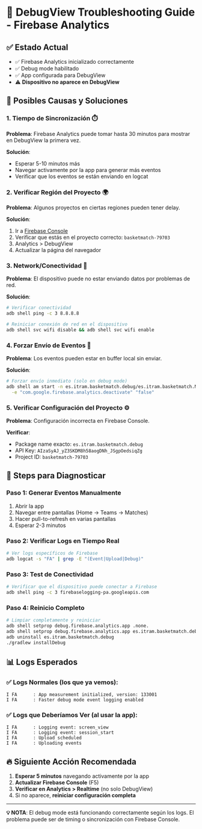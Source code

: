 # 🔧 DebugView Troubleshooting Guide - Firebase Analytics

## ✅ **Estado Actual**
- ✅ Firebase Analytics inicializado correctamente
- ✅ Debug mode habilitado 
- ✅ App configurada para DebugView
- ⚠️ **Dispositivo no aparece en DebugView**

## 🎯 **Posibles Causas y Soluciones**

### 1. **Tiempo de Sincronización** ⏱️
**Problema**: Firebase Analytics puede tomar hasta 30 minutos para mostrar en DebugView la primera vez.

**Solución**: 
- Esperar 5-10 minutos más
- Navegar activamente por la app para generar más eventos
- Verificar que los eventos se están enviando en logcat

### 2. **Verificar Región del Proyecto** 🌍
**Problema**: Algunos proyectos en ciertas regiones pueden tener delay.

**Solución**: 
1. Ir a [Firebase Console](https://console.firebase.google.com)
2. Verificar que estás en el proyecto correcto: `basketmatch-79703`
3. Analytics > DebugView
4. Actualizar la página del navegador

### 3. **Network/Conectividad** 📡
**Problema**: El dispositivo puede no estar enviando datos por problemas de red.

**Solución**:
```bash
# Verificar conectividad
adb shell ping -c 3 8.8.8.8

# Reiniciar conexión de red en el dispositivo
adb shell svc wifi disable && adb shell svc wifi enable
```

### 4. **Forzar Envío de Eventos** 🚀
**Problema**: Los eventos pueden estar en buffer local sin enviar.

**Solución**:
```bash
# Forzar envío inmediato (solo en debug mode)
adb shell am start -n es.itram.basketmatch.debug/es.itram.basketmatch.MainActivity \
  -e "com.google.firebase.analytics.deactivate" "false"
```

### 5. **Verificar Configuración del Proyecto** ⚙️
**Problema**: Configuración incorrecta en Firebase Console.

**Verificar**:
- Package name exacto: `es.itram.basketmatch.debug`
- API Key: `AIzaSyAJ_yZ3SKDM8h58aogDNh_JSgpOedsiqZg`
- Project ID: `basketmatch-79703`

## 🧪 **Steps para Diagnosticar**

### Paso 1: Generar Eventos Manualmente
1. Abrir la app
2. Navegar entre pantallas (Home → Teams → Matches)
3. Hacer pull-to-refresh en varias pantallas
4. Esperar 2-3 minutos

### Paso 2: Verificar Logs en Tiempo Real
```bash
# Ver logs específicos de Firebase
adb logcat -s "FA" | grep -E "(Event|Upload|Debug)"
```

### Paso 3: Test de Conectividad
```bash
# Verificar que el dispositivo puede conectar a Firebase
adb shell ping -c 3 firebaselogging-pa.googleapis.com
```

### Paso 4: Reinicio Completo
```bash
# Limpiar completamente y reiniciar
adb shell setprop debug.firebase.analytics.app .none.
adb shell setprop debug.firebase.analytics.app es.itram.basketmatch.debug
adb uninstall es.itram.basketmatch.debug
./gradlew installDebug
```

## 📊 **Logs Esperados**

### ✅ **Logs Normales** (los que ya vemos):
```
I FA      : App measurement initialized, version: 133001
I FA      : Faster debug mode event logging enabled
```

### ✅ **Logs que Deberíamos Ver** (al usar la app):
```
I FA      : Logging event: screen_view
I FA      : Logging event: session_start  
I FA      : Upload scheduled
I FA      : Uploading events
```

## 🔥 **Siguiente Acción Recomendada**

1. **Esperar 5 minutos** navegando activamente por la app
2. **Actualizar Firebase Console** (F5)
3. **Verificar en Analytics > Realtime** (no solo DebugView)
4. Si no aparece, **reiniciar configuración completa**

---

**💡 NOTA**: El debug mode está funcionando correctamente según los logs. El problema puede ser de timing o sincronización con Firebase Console.
